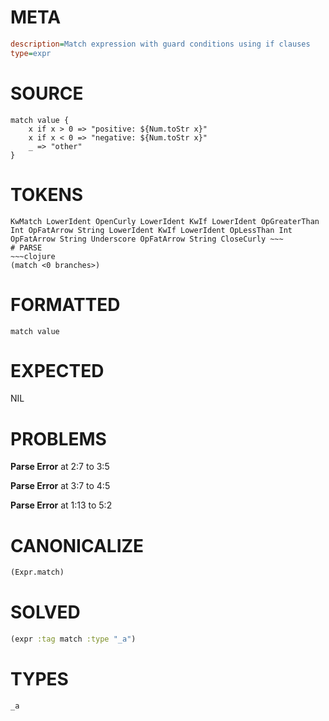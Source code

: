 # META
~~~ini
description=Match expression with guard conditions using if clauses
type=expr
~~~
# SOURCE
~~~roc
match value {
    x if x > 0 => "positive: ${Num.toStr x}"
    x if x < 0 => "negative: ${Num.toStr x}"
    _ => "other"
}
~~~
# TOKENS
~~~text
KwMatch LowerIdent OpenCurly LowerIdent KwIf LowerIdent OpGreaterThan Int OpFatArrow String LowerIdent KwIf LowerIdent OpLessThan Int OpFatArrow String Underscore OpFatArrow String CloseCurly ~~~
# PARSE
~~~clojure
(match <0 branches>)
~~~
# FORMATTED
~~~roc
match value
~~~
# EXPECTED
NIL
# PROBLEMS
**Parse Error**
at 2:7 to 3:5

**Parse Error**
at 3:7 to 4:5

**Parse Error**
at 1:13 to 5:2

# CANONICALIZE
~~~clojure
(Expr.match)
~~~
# SOLVED
~~~clojure
(expr :tag match :type "_a")
~~~
# TYPES
~~~roc
_a
~~~
